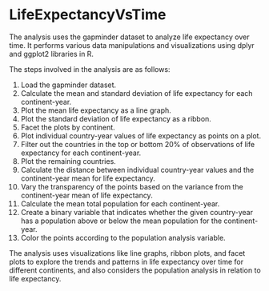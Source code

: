 # LifeExpectancyVsTime
The analysis uses the gapminder dataset to analyze life expectancy over time. It performs various data manipulations and visualizations using dplyr and ggplot2 libraries in R.

The steps involved in the analysis are as follows:

1. Load the gapminder dataset.
2. Calculate the mean and standard deviation of life expectancy for each continent-year.
3. Plot the mean life expectancy as a line graph.
4. Plot the standard deviation of life expectancy as a ribbon.
5. Facet the plots by continent.
6. Plot individual country-year values of life expectancy as points on a plot.
7. Filter out the countries in the top or bottom 20% of observations of life expectancy for each continent-year.
8. Plot the remaining countries.
9. Calculate the distance between individual country-year values and the continent-year mean for life expectancy.
10. Vary the transparency of the points based on the variance from the continent-year mean of life expectancy.
11. Calculate the mean total population for each continent-year.
12. Create a binary variable that indicates whether the given country-year has a population above or below the mean population for the continent-year.
13. Color the points according to the population analysis variable.

The analysis uses visualizations like line graphs, ribbon plots, and facet plots to explore the trends and patterns in life expectancy over time for different continents, and also considers the population analysis in relation to life expectancy.
